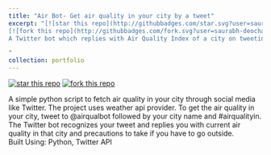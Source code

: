 ```yaml
---
title: "Air Bot- Get air quality in your city by a tweet"
excerpt: "[![star this repo](http://githubbadges.com/star.svg?user=saurabh-deochake&repo=air-bot)](https://github.com/saurabh-deochake/air-bot)
[![fork this repo](http://githubbadges.com/fork.svg?user=saurabh-deochake&repo=air-bot)](https://github.com/saurabh-deochake/live-twitter-notifications/air-bot) <br/><br/>
A Twitter bot which replies with Air Quality Index of a city on tweeting #airqualityin followed by name of the city. <br/> Built Using: Python, Twitter API

"
collection: portfolio
---
```


[![star this repo](http://githubbadges.com/star.svg?user=saurabh-deochake&repo=air-bot)](https://github.com/saurabh-deochake/air-bot)
[![fork this repo](http://githubbadges.com/fork.svg?user=saurabh-deochake&repo=air-bot)](https://github.com/saurabh-deochake/live-twitter-notifications/air-bot)

A simple python script to fetch air quality in your city through social media like Twitter. The project uses weather api provider. To get the air quality in your city, tweet to @airqualbot followed by your city name and #airqualityin. The Twitter bot recognizes your tweet and replies you with current air quality in that city and precautions to take if you have to go outside.<br/>
Built Using: Python, Twitter API
